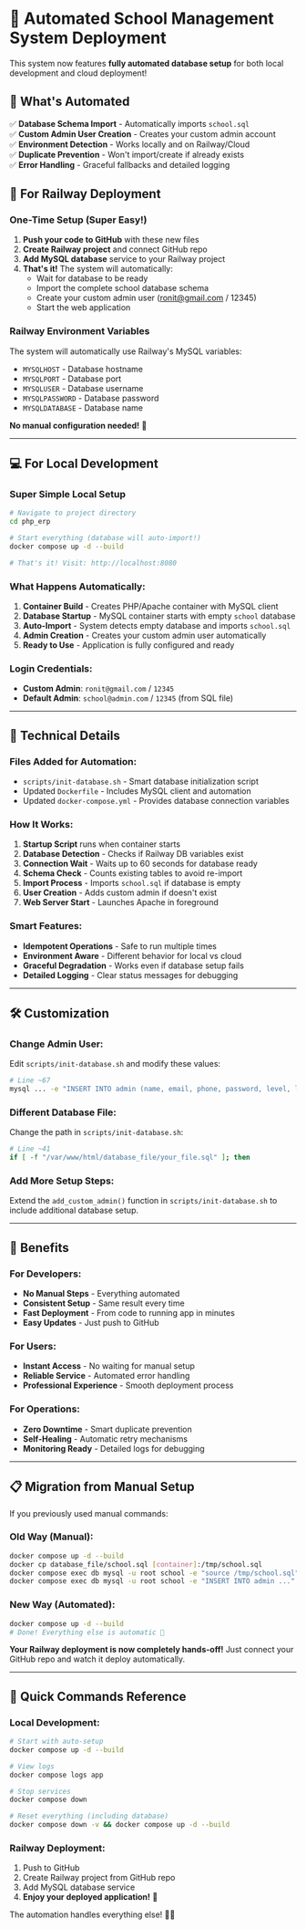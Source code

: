 # 🤖 Automated School Management System Deployment

This system now features **fully automated database setup** for both local development and cloud deployment!

## 🎯 What's Automated

✅ **Database Schema Import** - Automatically imports `school.sql`  
✅ **Custom Admin User Creation** - Creates your custom admin account  
✅ **Environment Detection** - Works locally and on Railway/Cloud  
✅ **Duplicate Prevention** - Won't import/create if already exists  
✅ **Error Handling** - Graceful fallbacks and detailed logging  

## 🚀 For Railway Deployment

### **One-Time Setup (Super Easy!)**

1. **Push your code to GitHub** with these new files
2. **Create Railway project** and connect GitHub repo
3. **Add MySQL database** service to your Railway project
4. **That's it!** The system will automatically:
   - Wait for database to be ready
   - Import the complete school database schema
   - Create your custom admin user (ronit@gmail.com / 12345)
   - Start the web application

### **Railway Environment Variables**

The system will automatically use Railway's MySQL variables:
- `MYSQLHOST` - Database hostname
- `MYSQLPORT` - Database port  
- `MYSQLUSER` - Database username
- `MYSQLPASSWORD` - Database password
- `MYSQLDATABASE` - Database name

**No manual configuration needed!** 🎉

---

## 💻 For Local Development

### **Super Simple Local Setup**

```bash
# Navigate to project directory
cd php_erp

# Start everything (database will auto-import!)
docker compose up -d --build

# That's it! Visit: http://localhost:8080
```

### **What Happens Automatically:**

1. **Container Build** - Creates PHP/Apache container with MySQL client
2. **Database Startup** - MySQL container starts with empty `school` database
3. **Auto-Import** - System detects empty database and imports `school.sql`
4. **Admin Creation** - Creates your custom admin user automatically
5. **Ready to Use** - Application is fully configured and ready

### **Login Credentials:**

- **Custom Admin**: `ronit@gmail.com` / `12345`
- **Default Admin**: `school@admin.com` / `12345` (from SQL file)

---

## 🔧 Technical Details

### **Files Added for Automation:**

- `scripts/init-database.sh` - Smart database initialization script
- Updated `Dockerfile` - Includes MySQL client and automation
- Updated `docker-compose.yml` - Provides database connection variables

### **How It Works:**

1. **Startup Script** runs when container starts
2. **Database Detection** - Checks if Railway DB variables exist
3. **Connection Wait** - Waits up to 60 seconds for database ready
4. **Schema Check** - Counts existing tables to avoid re-import
5. **Import Process** - Imports `school.sql` if database is empty
6. **User Creation** - Adds custom admin if doesn't exist
7. **Web Server Start** - Launches Apache in foreground

### **Smart Features:**

- **Idempotent Operations** - Safe to run multiple times
- **Environment Aware** - Different behavior for local vs cloud
- **Graceful Degradation** - Works even if database setup fails
- **Detailed Logging** - Clear status messages for debugging

---

## 🛠️ Customization

### **Change Admin User:**

Edit `scripts/init-database.sh` and modify these values:
```bash
# Line ~67
mysql ... -e "INSERT INTO admin (name, email, phone, password, level, login_status) VALUES ('YourName', 'your@email.com', '0000000000', 'your_sha1_hash', '1', '0');"
```

### **Different Database File:**

Change the path in `scripts/init-database.sh`:
```bash
# Line ~41
if [ -f "/var/www/html/database_file/your_file.sql" ]; then
```

### **Add More Setup Steps:**

Extend the `add_custom_admin()` function in `scripts/init-database.sh` to include additional database setup.

---

## 🎉 Benefits

### **For Developers:**
- **No Manual Steps** - Everything automated
- **Consistent Setup** - Same result every time
- **Fast Deployment** - From code to running app in minutes
- **Easy Updates** - Just push to GitHub

### **For Users:**
- **Instant Access** - No waiting for manual setup
- **Reliable Service** - Automated error handling
- **Professional Experience** - Smooth deployment process

### **For Operations:**
- **Zero Downtime** - Smart duplicate prevention
- **Self-Healing** - Automatic retry mechanisms
- **Monitoring Ready** - Detailed logs for debugging

---

## 📋 Migration from Manual Setup

If you previously used manual commands:

### **Old Way (Manual):**
```bash
docker compose up -d --build
docker cp database_file/school.sql [container]:/tmp/school.sql
docker compose exec db mysql -u root school -e "source /tmp/school.sql"
docker compose exec db mysql -u root school -e "INSERT INTO admin ..."
```

### **New Way (Automated):**
```bash
docker compose up -d --build
# Done! Everything else is automatic 🎉
```

**Your Railway deployment is now completely hands-off!** Just connect your GitHub repo and watch it deploy automatically.

---

## 🚀 Quick Commands Reference

### **Local Development:**
```bash
# Start with auto-setup
docker compose up -d --build

# View logs
docker compose logs app

# Stop services
docker compose down

# Reset everything (including database)
docker compose down -v && docker compose up -d --build
```

### **Railway Deployment:**
1. Push to GitHub
2. Create Railway project from GitHub repo
3. Add MySQL database service
4. **Enjoy your deployed application!** 🎉

The automation handles everything else! 🤖✨ 